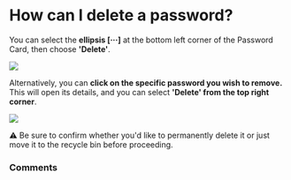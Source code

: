 # How can I delete a password?

<p class="no-margin">You can select the <b>ellipsis [···]</b> at the bottom left corner of the Password Card, then choose <b>'Delete'</b>.  </p>
<p class="no-margin"></p>
<div class="intercom-container"><img src="https://downloads.intercomcdn.com/i/o/798538658/b10ad2222602b9c34af57f72/1.png"></div><p class="no-margin">Alternatively, you can <b>click on the specific password you wish to remove. </b>This will open its details, and you can select <b>'Delete' from the top right corner</b>. </p>
<p class="no-margin"></p>
<div class="intercom-container"><img src="https://downloads.intercomcdn.com/i/o/798538833/f31e5c8086b6cd7a8ccb3ced/2.png"></div><p class="no-margin">⚠️ Be sure to confirm whether you'd like to permanently delete it or just move it to the recycle bin before proceeding.</p>

### Comments

<Comments />